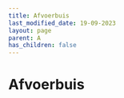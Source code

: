 ```yaml
---
title: Afvoerbuis
last_modified_date: 19-09-2023
layout: page
parent: A
has_children: false
---
```


Afvoerbuis
==========

